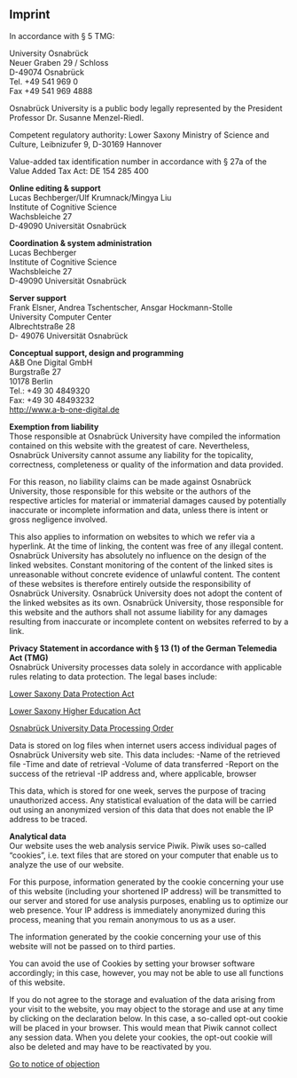 ## Imprint

In accordance with § 5 TMG:

University Osnabrück  
Neuer Graben 29 / Schloss  
D-49074 Osnabrück  
Tel. +49 541 969 0  
Fax +49 541 969 4888  


Osnabrück University is a public body legally represented by the President Professor Dr. Susanne Menzel-Riedl.

Competent regulatory authority: Lower Saxony Ministry of Science and Culture, Leibnizufer 9, D-30169 Hannover

Value-added tax identification number in accordance with § 27a of the Value Added Tax Act: DE 154 285 400

**Online editing & support**  
Lucas Bechberger/Ulf Krumnack/Mingya Liu  
Institute of Cognitive Science  
Wachsbleiche 27  
D-49090 Universität Osnabrück

**Coordination & system administration**  
Lucas Bechberger  
Institute of Cognitive Science  
Wachsbleiche 27  
D-49090 Universität Osnabrück

**Server support**  
Frank Elsner, Andrea Tschentscher, Ansgar Hockmann-Stolle  
University Computer Center  
Albrechtstraße 28  
D- 49076 Universität Osnabrück

**Conceptual support, design and programming**  
A&B One Digital GmbH  
Burgstraße 27  
10178 Berlin  
Tel.: +49 30 4849320  
Fax: +49 30 48493232  
http://www.a-b-one-digital.de

**Exemption from liability**  
Those responsible at Osnabrück University have compiled the information contained on this website with the greatest of care. Nevertheless, Osnabrück University cannot assume any liability for the topicality, correctness, completeness or quality of the information and data provided.

For this reason, no liability claims can be made against Osnabrück University, those responsible for this website or the authors of the respective articles for material or immaterial damages caused by potentially inaccurate or incomplete information and data, unless there is intent or gross negligence involved.

This also applies to information on websites to which we refer via a hyperlink. At the time of linking, the content was free of any illegal content. Osnabrück University has absolutely no influence on the design of the linked websites. Constant monitoring of the content of the linked sites is unreasonable without concrete evidence of unlawful content. The content of these websites is therefore entirely outside the responsibility of Osnabrück University. Osnabrück University does not adopt the content of the linked websites as its own. Osnabrück University, those responsible for this website and the authors shall not assume liability for any damages resulting from inaccurate or incomplete content on websites referred to by a link.

**Privacy Statement in accordance with § 13 (1) of the German Telemedia Act (TMG)**  
Osnabrück University processes data solely in accordance with applicable rules relating to data protection.
The legal bases include:

[Lower Saxony Data Protection Act](http://www.nds-voris.de/jportal/?quelle=jlink&query=DSG+ND&psml=bsvorisprod.psml&max=true)

[Lower Saxony Higher Education Act](http://www.nds-voris.de/jportal/?quelle=jlink&query=HSchulG+ND&psml=bsvorisprod.psml&max=true)

[Osnabrück University Data Processing Order](https://www.uni-osnabrueck.de/fileadmin/documents/public/7_impressum/DatenverarbeitungsO_2013-09.pdf)

Data is stored on log files when internet users access individual pages of Osnabrück University web site. This data includes:
-Name of the retrieved file
-Time and date of retrieval
-Volume of data transferred
-Report on the success of the retrieval
-IP address and, where applicable, browser

This data, which is stored for one week, serves the purpose of tracing unauthorized access. Any statistical evaluation of the data will be carried out using an anonymized version of this data that does not enable the IP address to be traced.

**Analytical data**  
Our website uses the web analysis service Piwik. Piwik uses so-called “cookies”, i.e. text files that are stored on your computer that enable us to analyze the use of our website.

For this purpose, information generated by the cookie concerning your use of this website (including your shortened IP address) will be transmitted to our server and stored for use analysis purposes, enabling us to optimize our web presence. Your IP address is immediately anonymized during this process, meaning that you remain anonymous to us as a user.

The information generated by the cookie concerning your use of this website will not be passed on to third parties.  

You can avoid the use of Cookies by setting your browser software accordingly; in this case, however, you may not be able to use all functions of this website.

If you do not agree to the storage and evaluation of the data arising from your visit to the website, you may object to the storage and use at any time by clicking on the declaration below. In this case, a so-called opt-out cookie will be placed in your browser. This would mean that Piwik cannot collect any session data. When you delete your cookies, the opt-out cookie will also be deleted and may have to be reactivated by you.

[Go to notice of objection](https://www.uni-osnabrueck.de/en/piwik_deaktivierung.html)
